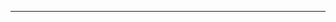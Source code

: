 <!--
title: "Metric Correlations"
sidebar_label: "Metric Correlations"
custom_edit_url: "https://github.com/netdata/learn/blob/master/docs/concepts/machine-learning/metric-correlations.md"
learn_status: "Published"
learn_topic_type: "Concepts"
learn_rel_path: "netdata-hub"
learn_docs_purpose: "Present the concept of metric correlations, their purpose and use cases"
learn_repo_doc: "True"
-->


**********************************************************************

